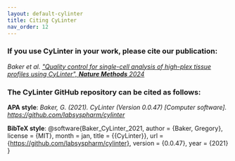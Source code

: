 ```yaml
---
layout: default-cylinter
title: Citing CyLinter
nav_order: 12
---
```


### If you use CyLinter in your work, please cite our publication:

*Baker et al. ["Quality control for single-cell analysis of high-plex tissue profiles using CyLinter", **Nature Methods** 2024](https://doi.org/10.1038/s41592-024-02328-0)*


### The CyLinter GitHub repository can be cited as follows:

**APA style**: *Baker, G. (2021). CyLinter (Version 0.0.47) [Computer software]. https://github.com/labsyspharm/cylinter*

**BibTeX style**: @software{Baker_CyLinter_2021,
author = {Baker, Gregory},
license = {MIT},
month = jan,
title = {{CyLinter}},
url = {https://github.com/labsyspharm/cylinter},
version = {0.0.47},
year = {2021}
}